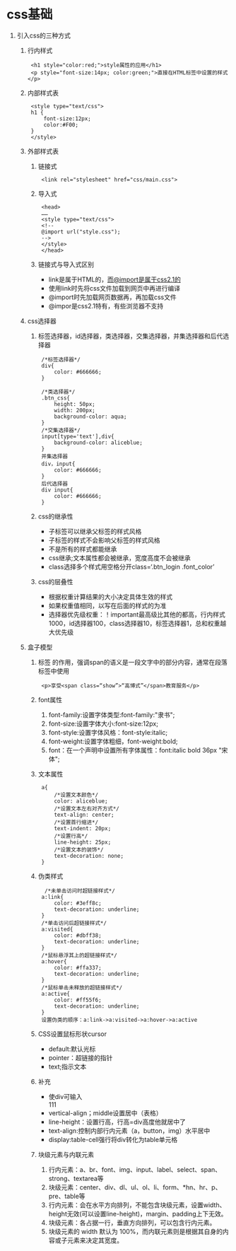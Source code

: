 # css基础

1. 引入css的三种方式

	1. 行内样式

			<h1 style="color:red;">style属性的应用</h1>
			<p style="font-size:14px; color:green;">直接在HTML标签中设置的样式</p>

	2. 内部样式表

			<style type="text/css">
			h1 {
				font-size:12px;
				color:#F00;
			}
			</style>
	
	3. 外部样式表

		1. 链接式

			 	<link rel="stylesheet" href="css/main.css">

		2. 导入式

				<head>
				……
				<style type="text/css">
				<!--
				@import url("style.css");
				-->
				</style>
				</head>

		3. 链接式与导入式区别

			* link是属于HTML的，而@import是属于css2.1的
			* 使用link时先将css文件加载到网页中再进行编译
			* @import时先加载网页数据再，再加载css文件
			* @impor是css2.1特有，有些浏览器不支持

	2. css选择器

		1. 标签选择器，id选择器，类选择器，交集选择器，并集选择器和后代选择器


				/*标签选择器*/
 				div{
            		color: #666666;
        		}

				/*类选择器*/
		        .btn_css{
		            height: 50px;
		            width: 200px;
		            background-color: aqua;
		        }
				/*交集选择器*/
		        input[type='text'],div{
		            background-color: aliceblue;
		        }
				并集选择器
		        div，input{
		            color: #666666;
		        }
		        后代选择器
		        div input{
		            color: #666666;
		        }

		2. css的继承性
		
			* 子标签可以继承父标签的样式风格
			* 子标签的样式不会影响父标签的样式风格
			* 不是所有的样式都能继承
			* css继承;文本属性都会被继承，宽度高度不会被继承
			* class选择多个样式用空格分开class=‘.btn_login .font_color’



		3. css的层叠性

			* 根据权重计算结果的大小决定具体生效的样式
			* 如果权重值相同，以写在后面的样式的为准
			* 选择器优先级权重：！important最高级比其他的都高，行内样式1000，id选择器100，class选择器10，标签选择器1，总和权重越大优先级

	3. 盒子模型
		1. <span>标签 的作用，强调span的语义是一段文字中的部分内容，通常在段落标签中使用


				<p>享受<span class=“show”>“高博式”</span>教育服务</p>

		2. font属性
			1. font-family:设置字体类型:font-family:"隶书";
			2. font-size:设置字体大小:font-size:12px;
			3. font-style:设置字体风格：font-style:italic;
			4. font-weight:设置字体粗细，font-weight:bold;
			5. font：在一个声明中设置所有字体属性：font:italic bold 36px "宋体";
		
		3. 文本属性

		        a{
		            /*设置文本颜色*/
		            color: aliceblue;
		            /*设置文本左右对齐方式*/
		            text-align: center;
		            /*设置首行缩进*/
		            text-indent: 20px;
		            /*设置行高*/
		            line-height: 25px;
		            /*设置文本的装饰*/
		            text-decoration: none;
		        }

		4. 伪类样式

				 /*未单击访问时超链接样式*/
		        a:link{
		            color: #3eff8c;
		            text-decoration: underline;
		        }
		        /*单击访问后超链接样式*/
		        a:visited{
		            color: #dbff38;
		            text-decoration: underline;
		        }
		        /*鼠标悬浮其上的超链接样式*/
		        a:hover{
		            color: #ffa337;
		            text-decoration: underline;
		        }
		        /*鼠标单击未释放的超链接样式*/
		        a:active{
		            color: #ff55f6;
		            text-decoration: underline;
		        }
				设置伪类的顺序：a:link->a:visited->a:hover->a:active
		5. CSS设置鼠标形状cursor

			* default:默认光标
			* pointer：超链接的指针
			* text;指示文本

		6. 补充

			* 使div可输入
				<div contenteditable="true">111</div>
			* vertical-align；middle设置居中（表格）
			* line-height：设置行高，行高=div高度他就居中了
			* text-align:控制内部行内元素（a，button，img）水平居中
			* display:table-cell强行将div转化为table单元格

		7. 块级元素与内联元素
			1. 行内元素：a、br、font、img、input、label、select、span、strong、textarea等
			2. 块级元素：center、div、dl、ul、ol、li、form、*hn、hr、p、 pre、table等
			3. 行内元素：会在水平方向排列，不能包含块级元素，设置width、height无效(可以设置line-height)，margin、padding上下无效。
			4. 块级元素：各占据一行，垂直方向排列，可以包含行内元素。
			5. 块级元素的 width 默认为 100%，而内联元素则是根据其自身的内容或子元素来决定其宽度。
			


	
			














		


			

		
